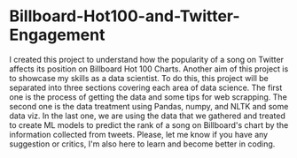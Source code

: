 # Billboard-Hot100-and-Twitter-Engagement

I created this project to understand how the popularity of a song on Twitter affects its position on Billboard Hot 100 Charts. Another aim of this project is to showcase my skills as a data scientist. To do this, this project will be separated into three sections covering each area of data science. The first one is the process of getting the data and some tips for web scrapping. The second one is the data treatment using Pandas, numpy, and NLTK and some data viz. In the last one, we are using the data that we gathered and treated to create ML models to predict the rank of a song on Billboard's chart by the information collected from tweets. Please, let me know if you have any suggestion or critics, I'm also here to learn and become better in coding. 
